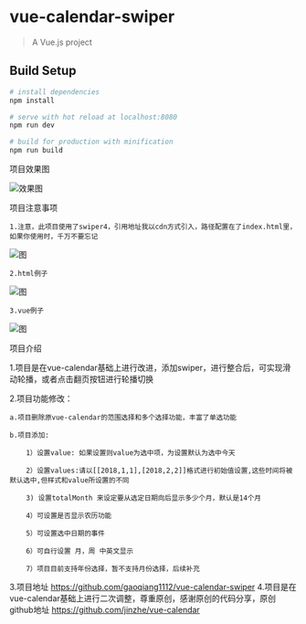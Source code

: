 # vue-calendar-swiper

> A Vue.js project

## Build Setup

``` bash
# install dependencies
npm install

# serve with hot reload at localhost:8080
npm run dev

# build for production with minification
npm run build
```
项目效果图

  ![效果图](https://github.com/gaoqiang1112/vue-calendar-swiper/blob/master/src/assets/ImpressionDrawing.jpg)

项目注意事项

    1.注意，此项目使用了swiper4，引用地址我以cdn方式引入，路径配置在了index.html里，如果你使用时，千万不要忘记
   ![图](https://github.com/gaoqiang1112/vue-calendar-swiper/blob/master/src/assets/swiperPartExample.png)
    
    2.html例子
   ![图](https://github.com/gaoqiang1112/vue-calendar-swiper/blob/master/src/assets/htmlPartExample.jpg)
    
    3.vue例子
   ![图](https://github.com/gaoqiang1112/vue-calendar-swiper/blob/master/src/assets/vuePartExample.jpg)
    
    
项目介绍

1.项目是在vue-calendar基础上进行改进，添加swiper，进行整合后，可实现滑动轮播，或者点击翻页按钮进行轮播切换

2.项目功能修改：

	a.项目删除原vue-calendar的范围选择和多个选择功能，丰富了单选功能

	b.项目添加: 

	    1）设置value: 如果设置则value为选中项，为设置默认为选中今天

	    2）设置values:请以[[2018,1,1],[2018,2,2]]格式进行初始值设置,这些时间将被默认选中,但样式和value所设置的不同

        3) 设置totalMonth 来设定要从选定日期向后显示多少个月，默认是14个月

        4）可设置是否显示农历功能

        5）可设置选中日期的事件

	    6）可自行设置 月，周 中英文显示

        7）项目目前支持年份选择，暂不支持月份选择，后续补充


3.项目地址 https://github.com/gaoqiang1112/vue-calendar-swiper
4.项目是在vue-calendar基础上进行二次调整，尊重原创，感谢原创的代码分享，原创github地址 https://github.com/jinzhe/vue-calendar
